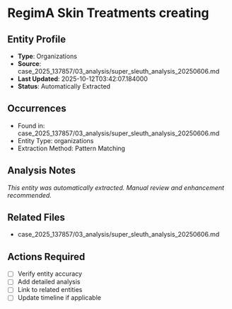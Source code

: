 # RegimA Skin Treatments creating

## Entity Profile
- **Type**: Organizations
- **Source**: case_2025_137857/03_analysis/super_sleuth_analysis_20250606.md
- **Last Updated**: 2025-10-12T03:42:07.184000
- **Status**: Automatically Extracted

## Occurrences
- Found in: case_2025_137857/03_analysis/super_sleuth_analysis_20250606.md
- Entity Type: organizations
- Extraction Method: Pattern Matching

## Analysis Notes
*This entity was automatically extracted. Manual review and enhancement recommended.*

## Related Files
- case_2025_137857/03_analysis/super_sleuth_analysis_20250606.md

## Actions Required
- [ ] Verify entity accuracy
- [ ] Add detailed analysis
- [ ] Link to related entities
- [ ] Update timeline if applicable
